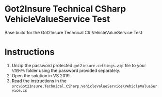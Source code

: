 # Got2Insure Technical CSharp VehicleValueService Test
Base build for the Got2Insure Technical C# VehicleValueService Test

# Instructions
1. Unzip the password protected `got2insure.settings.zip` file to your `%TEMP%` folder using the password provided separately.
2. Open the solution in VS 2019.
3. Read the instructions in the `src\Got2Insure.Technical.CSharp.VehicleValueService\VehicleValueService.cs`
